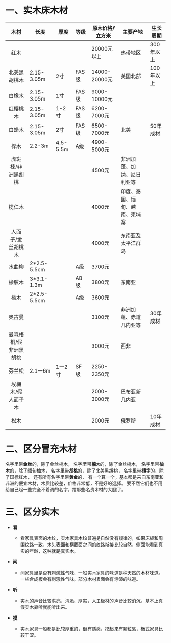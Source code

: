 # 一、实木床木材
| 木材 | 长度 | 厚度 | 等级 | 原木价格/立方米 | 主要产地 | 生长周期 |
| :--: | ---- | ---- | ---- | ---- | ---- | ---- |
| 红木 |  |  |  | 20000元以上 | 热带地区 | 300年以上 |
|北美黑胡桃木|2.15-3.05m|2寸|FAS级|14000-20000元|美国北部|100年以上|
|白橡木|2.15-3.05m|1寸|FAS级|9000-10000元|||
|红樱桃木|2.15-3.05m|1-2寸|FAS级|6200-7000元|||
|白蜡木|2.15-3.05m|2寸|FAS级|6500-7000元|北美|50年成材|
|榉木|2.2-3m|4.5-5.5m|A级|4900-5000元|||
|虎斑楝/非洲黑胡桃||||4500元|非洲加蓬、加纳、尼日利亚等||
|榄仁木||||4000元|印度、泰国、缅甸、越南、柬埔寨||
|人面子/金丝胡桃木||||4000元|东南亚及太平洋群岛||
|水曲柳|2*2.5-5.5cm||A级|3700元|||
|橡胶木|3*3.1-1.3m|          |AB级|3800元|东南亚||
|榆木|2*2.5-5.5cm||A级|3600元|||
|奥古曼||||3100元|非洲加蓬、赤道几内亚等|30年成材|
|曼森梧桐/假非洲黑胡桃||||3000元|西非||
|芬兰松|2.1一6m|1一2寸|SF级|2250-2350元|||
|埃梅木/假人面子木||||2000-3000元|巴布亚新几内亚||
|松木||||2000元|俄罗斯|10年成材|


# 二、区分冒充木材
名字里带**金丝**的，除了金丝楠木，
名字里带**楠木**的，除了金丝楠木，
名字里带**柚木**的，除了缅甸柚木，
名字里带**胡桃**的，除了北美黑胡桃，
名字里带**檀字**的，除了国标红木，
还有所有名字里带**黄金**的，
有一个算一个，基本都是来自东南亚和非洲的便宜木材，木质比较差，价格非常低，不是好的选择。
要不然它们也不用给自己起一些完全不着调的名字，蹭那些名贵木材的大腿了。

# 三、区分实木

- **看**
  - 看家具表面的木纹，实木家具木纹普遍是自然没有规律的，如果床板和周围纹路一致，木头表面和横截面之间的纹路衔接比较自然，侧面能看到真实的年龄，这种就是真实木。

- **闻**
  - 闻家具里是否有刺激性气味，一般实木家具的味道是种天然的木材味道。一些合成板会有刺激性气味。部分木材表面会有涂漆的味道。

- **听**
  - 实木的声音比较洪亮、清脆、厚实，人工板材的声音比较消沉。基本上真假实木靠听就能听出来。

- **摸**
  - 实木家具一般都是比较厚重的，很有质感，摸起来有颗粒感，板式家具比较干涩。

